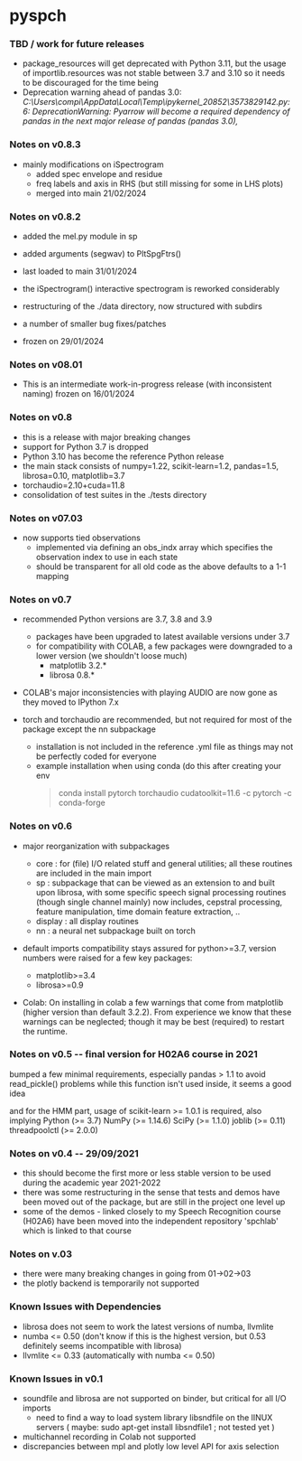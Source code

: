 # pyspch

### TBD / work for future releases
- package_resources will get deprecated with Python 3.11, but the usage of importlib.resources was not stable between 3.7 and 3.10 so it needs to be discouraged for the time being
- Deprecation warning ahead of pandas 3.0: *C:\Users\compi\AppData\Local\Temp\ipykernel_20852\3573829142.py:6: DeprecationWarning: 
Pyarrow will become a required dependency of pandas in the next major release of pandas (pandas 3.0),*


### Notes on v0.8.3
- mainly modifications on iSpectrogram
  +   added spec envelope and residue
  +   freq labels and axis in RHS  (but still missing for some in LHS plots)
  +   merged into main 21/02/2024
    
### Notes on v0.8.2
- added the mel.py module in sp
- added arguments (segwav) to PltSpgFtrs()
- last loaded to main 31/01/2024
   
- the iSpectrogram() interactive spectrogram is reworked considerably
- restructuring of the ./data directory, now structured with subdirs
- a number of smaller bug fixes/patches
- frozen on 29/01/2024

### Notes on v08.01
- This is an intermediate work-in-progress release (with inconsistent naming) frozen on 16/01/2024

### Notes on v0.8

- this is a release with major breaking changes
- support for Python 3.7 is dropped
- Python 3.10 has become the reference Python release
- the main stack consists of numpy=1.22, scikit-learn=1.2, pandas=1.5, librosa=0.10, matplotlib=3.7
- torchaudio=2.10+cuda=11.8
- consolidation of test suites in the ./tests directory
  
### Notes on v07.03

- now supports tied observations
    + implemented via defining an obs_indx array which specifies the observation index to use in each state
    + should be transparent for all old code as the above defaults to a 1-1 mapping

### Notes on v0.7

- recommended Python versions are 3.7, 3.8 and 3.9
    + packages have been upgraded to latest available versions under 3.7
    + for compatibility with COLAB, a few packages were downgraded to a lower version (we shouldn't loose much)
        + matplotlib  3.2.*
        + librosa     0.8.*
- COLAB's major inconsistencies with playing AUDIO are now gone as they moved to IPython 7.x

- torch and torchaudio are recommended, but not required for most of the package except the nn subpackage
    + installation is not included in the reference .yml file as things may not be perfectly coded for everyone
    + example installation when using conda (do this after creating your env
        > conda install pytorch torchaudio cudatoolkit=11.6 -c pytorch -c conda-forge 



### Notes on v0.6 

- major reorganization with subpackages
    - core : for (file) I/O related stuff and general utilities; all these routines are included in the main import
    - sp : subpackage that can be viewed as an extension to and built upon librosa, with some specific speech signal processing routines (though single channel mainly) 
            now includes, cepstral processing, feature manipulation, time domain feature extraction, ..
    - display : all display routines
    - nn :   a neural net subpackage built on torch

- default imports
compatibility stays assured for python>=3.7, version numbers were raised for a few key packages:
    + matplotlib>=3.4
    + librosa>=0.9

- Colab:
On installing in colab a few warnings that come from matplotlib (higher version than default 3.2.2).
From experience we know that these warnings can be neglected; though it may be best (required) to restart the runtime.




### Notes on v0.5 -- final version for H02A6 course in 2021

bumped a few minimal requirements, especially
pandas > 1.1      to avoid read_pickle() problems
                  while this function isn't used inside, it seems a good idea 

and for the HMM part, usage of scikit-learn >= 1.0.1 is required, also implying 
Python (>= 3.7)
NumPy (>= 1.14.6)
SciPy (>= 1.1.0)
joblib (>= 0.11)
threadpoolctl (>= 2.0.0)


### Notes on v0.4 -- 29/09/2021

- this should become the first more or less stable version to be used during the academic year 2021-2022
- there was some restructuring in the sense that tests and demos have been moved out of the package, but are still in the project one level up
- some of the demos - linked closely to my Speech Recognition course (H02A6) have been moved into the independent repository 'spchlab' which is linked to that course

 
### Notes on v.03

- there were many breaking changes in going from 01->02->03
- the plotly backend is temporarily not supported

### Known Issues with Dependencies

- librosa  does not seem to work the latest versions of numba, llvmlite
- numba <= 0.50 (don't know if this is the highest version, but 0.53 definitely seems incompatible with librosa)
- llvmlite <= 0.33 (automatically with numba <= 0.50)

### Known Issues in v0.1

- soundfile and librosa are not supported on binder, but critical for all I/O imports
    - need to find a way to load system library libsndfile on the lINUX servers ( maybe: sudo apt-get install libsndfile1 ; not tested yet )
- multichannel recording in Colab not supported
- discrepancies between mpl and plotly low level API for axis selection

